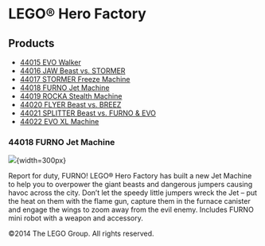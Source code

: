 # LEGO® Hero Factory

## Products

- [44015 EVO Walker](/en-US/themes/Hero-Factory/products/44015.md)
- [44016 JAW Beast vs. STORMER](/en-US/themes/Hero-Factory/products/44016.md)
- [44017 STORMER Freeze Machine](/en-US/themes/Hero-Factory/products/44017.md)
- [44018 FURNO Jet Machine](/en-US/themes/Hero-Factory/products/44018.md)
- [44019 ROCKA Stealth Machine](/en-US/themes/Hero-Factory/products/44019.md)
- [44020 FLYER Beast vs. BREEZ](/en-US/themes/Hero-Factory/products/44020.md)
- [44021 SPLITTER Beast vs. FURNO &amp; EVO](/en-US/themes/Hero-Factory/products/44021.md)
- [44022 EVO XL Machine](/en-US/themes/Hero-Factory/products/44022.md)

### 44018 FURNO Jet Machine

![](https://www.lego.com/cdn/product-assets/product.img.pri/44018_prod.jpg){width=300px}

Report for duty, FURNO! LEGO® Hero Factory has built a new Jet Machine to help you to overpower the giant beasts and dangerous jumpers causing havoc across the city. Don’t let the speedy little jumpers wreck the Jet – put the heat on them with the flame gun, capture them in the furnace canister and engage the wings to zoom away from the evil enemy. Includes FURNO mini robot with a weapon and accessory.

©2014 The LEGO Group. All rights reserved.